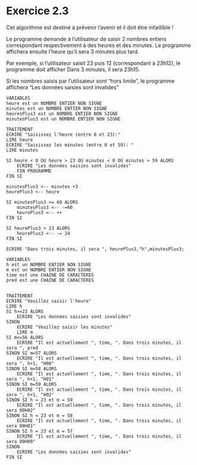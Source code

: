 # Exercice 2.3

Cet algorithme est destiné à prévenir l’avenir et il doit être infaillible !

Le programme demande à l’utilisateur de saisir 2 nombres entiers correspondant respectivement à des heures et des minutes. Le programme affichera ensuite l’heure qu’il sera 3 minutes plus tard.

Par exemple, si l’utilisateur saisit 23 puis 12 (correspondant à 23h12), le programme doit afficher Dans 3 minutes, il sera 23h15.

Si les nombres saisis par l’utilisateur sont “hors limite”, le programme affichera “Les données saisies sont invalides”


```
VARIABLES
heure est un NOMBRE ENTIER NON SIGNE
minutes est un NOMBRE ENTIER NON SIGNE
heuresPlus3 est un NOMBRE ENTIER NON SIGNE
minutesPlus3 est un NOMBRE ENTIER NON SIGNE

TRAITEMENT
ECRIRE "Saisissez l'heure (entre 0 et 23):"
LIRE heure
ECRIRE "Saisissez les minutes (entre 0 et 59): "
LIRE minutes

SI heure < 0 OU heure > 23 OU minutes < 0 OU minutes > 59 ALORS
	ECRIRE "Les données saisies sont invalides"
	FIN PROGRAMME
FIN SI

minutesPlus3 <-- minutes +3
heurePlus3 <-- heure	

SI minutesPlus3 >= 60 ALORS
	minutesPlus3 <-- -=60
	heurePlus3 <-- ++
FIN SI

SI heurePlus3 > 23 ALORS
	heurePlus3 <-- -= 24
FIN SI

ECRIRE "Dans trois minutes, il sera ", heurePlus3,"h",minutesPlus3;
```









```
VARIABLES
h est un NOMBRE ENTIER NON SIGNE
m est un NOMBRE ENTIER NON SIGNE
time est une CHAINE DE CARACTERES
pred est une CHAINE DE CARACTERES


TRAITEMENT
ECRIRE "Veuillez saisir l'heure"
LIRE h
SI h>=23 ALORS
	ECRIRE "Les données saisies sont invalides"
SINON
	ECRIRE "Veuillez saisir les minutes"
	LIRE m
SI m<=56 ALORS
	ECRIRE "Il est actuellement ", time, ". Dans trois minutes, il sera ", pred
SINON SI m=57 ALORS
	ECRIRE "Il est actuellement ", time, ". Dans trois minutes, il sera ", h+1, "H00"
SINON SI m=58 ALORS	
	ECRIRE "Il est actuellement ", time, ". Dans trois minutes, il sera ", h+1, "H01"
SINON SI m=59 ALORS
	ECRIRE "Il est actuellement ", time, ". Dans trois minutes, il sera ", h+1, "H02"
SINON SI h = 23 et m = 59
	ECRIRE "Il est actuellement ", time, ". Dans trois minutes, il sera 00H02"
SINON SI h = 23 et m = 58
	ECRIRE "Il est actuellement ", time, ". Dans trois minutes, il sera 00H01"
SINON SI h = 23 et m = 57
	ECRIRE "Il est actuellement ", time, ". Dans trois minutes, il sera 00H00"
SINON
	ECRIRE "Les données saisies sont invalides"
FIN SI

```
